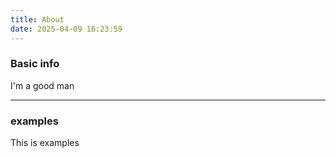 ```yaml
---
title: About
date: 2025-04-09 16:23:59
---
```


### Basic info

I'm a good man

<hr >

### examples

This is examples